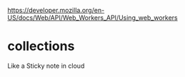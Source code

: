 
https://developer.mozilla.org/en-US/docs/Web/API/Web_Workers_API/Using_web_workers


# collections
Like a Sticky note in cloud
